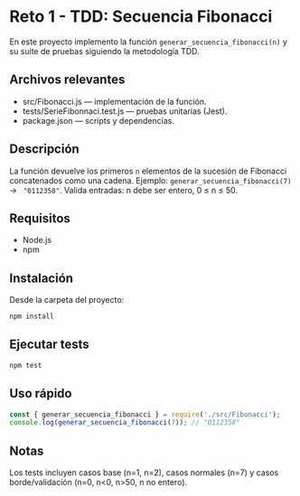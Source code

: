 # Reto 1 - TDD: Secuencia Fibonacci

En este proyecto implemento la función `generar_secuencia_fibonacci(n)` y su suite de pruebas siguiendo la metodología TDD.

## Archivos relevantes
- src/Fibonacci.js — implementación de la función.
- tests/SerieFibonnaci.test.js — pruebas unitarias (Jest).
- package.json — scripts y dependencias.

## Descripción
La función devuelve los primeros `n` elementos de la sucesión de Fibonacci concatenados como una cadena. Ejemplo: `generar_secuencia_fibonacci(7)` → ` "0112358"`. Valida entradas: n debe ser entero, 0 ≤ n ≤ 50.

## Requisitos
- Node.js
- npm

## Instalación
Desde la carpeta del proyecto:
```powershell
npm install
```

## Ejecutar tests
```powershell
npm test
```

## Uso rápido
```js
const { generar_secuencia_fibonacci } = require('./src/Fibonacci');
console.log(generar_secuencia_fibonacci(7)); // "0112358"
```

## Notas
Los tests incluyen casos base (n=1, n=2), casos normales (n=7) y casos borde/validación (n=0, n<0, n>50, n no entero).
